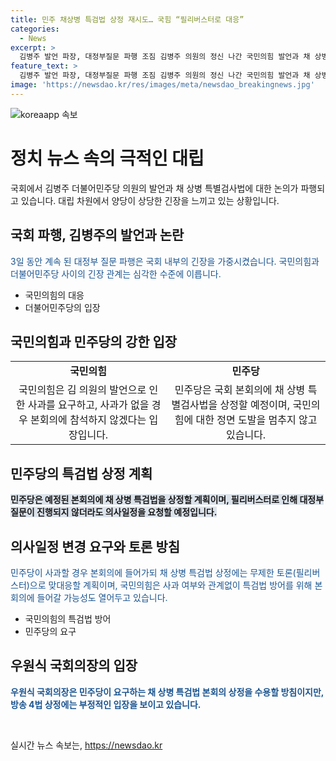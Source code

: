 ```yaml
---
title: 민주 채상병 특검법 상정 재시도… 국힘 “필리버스터로 대응”
categories:
  - News
excerpt: >
  김병주 발언 파장, 대정부질문 파행 조짐 김병주 의원의 정신 나간 국민의힘 발언과 채 상병 특별검사법 상정으로 인해 대정부질문 파행이 예상되고 있다. 국민의힘은 김 의원의 사과를 요구하며 국회 본회의 보이콧을 시사했고, 민주당은 무조건 채 상병 특검법을 이날 본회의에 상정할 계획이다. 양당은 사과 문제로 고조된 갈등을 풀지 못하고 있으며, 채 상병 특검법 상정을 놓고 필리버스터로 맞대응할 예정이다.
feature_text: >
  김병주 발언 파장, 대정부질문 파행 조짐 김병주 의원의 정신 나간 국민의힘 발언과 채 상병 특별검사법 상정으로 인해 대정부질문 파행이 예상되고 있다. 국민의힘은 김 의원의 사과를 요구하며 국회 본회의 보이콧을 시사했고, 민주당은 무조건 채 상병 특검법을 이날 본회의에 상정할 계획이다. 양당은 사과 문제로 고조된 갈등을 풀지 못하고 있으며, 채 상병 특검법 상정을 놓고 필리버스터로 맞대응할 예정이다.
image: 'https://newsdao.kr/res/images/meta/newsdao_breakingnews.jpg'
---
```


<p><img src="https://newsdao.kr/res/images/meta/newsdao_breakingnews.jpg" alt="koreaapp 속보" /></p>

<h1>정치 뉴스 속의 극적인 대립</h1>

<p data-ke-size="size16">국회에서 김병주 더불어민주당 의원의 발언과 채 상병 특별검사법에 대한 논의가 파행되고 있습니다. 대립 차원에서 양당이 상당한 긴장을 느끼고 있는 상황입니다.</p>

<h2>국회 파행, 김병주의 발언과 논란</h2>

<p><span style="color: #1a5490;">3일 동안 계속 된 대정부 질문 파행은 국회 내부의 긴장을 가중시켰습니다. 국민의힘과 더불어민주당 사이의 긴장 관계는 심각한 수준에 이릅니다.</span></p>

<ul>
<li>국민의힘의 대응</li>
<li>더불어민주당의 입장</li>
</ul>

<h2>국민의힘과 민주당의 강한 입장</h2>

<table>
<tbody>
<tr>
<td style="text-align: center; height: 17px;"><b>국민의힘</b></td>
<td style="text-align: center; height: 17px;"><b>민주당</b></td>
</tr>
<tr>
<td style="text-align: center; height: 17px;">국민의힘은 김 의원의 발언으로 인한 사과를 요구하고, 사과가 없을 경우 본회의에 참석하지 않겠다는 입장입니다.</td>
<td style="text-align: center; height: 17px;">민주당은 국회 본회의에 채 상병 특별검사법을 상정할 예정이며, 국민의힘에 대한 정면 도발을 멈추지 않고 있습니다.</td>
</tr>
</tbody>
</table>

<h2>민주당의 특검법 상정 계획</h2>

<p><b><span style="background-color: #21538527;">민주당은 예정된 본회의에 채 상병 특검법을 상정할 계획이며, 필리버스터로 인해 대정부질문이 진행되지 않더라도 의사일정을 요청할 예정입니다.</span></b></p>

<h2>의사일정 변경 요구와 토론 방침</h2>

<p><span style="color: #1a5490;">민주당이 사과할 경우 본회의에 들어가되 채 상병 특검법 상정에는 무제한 토론(필리버스터)으로 맞대응할 계획이며, 국민의힘은 사과 여부와 관계없이 특검법 방어를 위해 본회의에 들어갈 가능성도 열어두고 있습니다.</span></p>

<ul>
<li>국민의힘의 특검법 방어</li>
<li>민주당의 요구</li>
</ul>

<h2>우원식 국회의장의 입장</h2>

<p><b><span style="color: #1a5490;">우원식 국회의장은 민주당이 요구하는 채 상병 특검법 본회의 상정을 수용할 방침이지만, 방송 4법 상정에는 부정적인 입장을 보이고 있습니다.</span></b></p>

<p data-ke-size="size16">&nbsp;</p>
실시간 뉴스 속보는, <a href="https://newsdao.kr" rel="dofollow">https://newsdao.kr</a>


